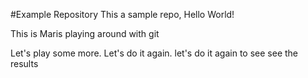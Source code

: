 #Example Repository
This a sample repo, Hello World!

This is Maris playing around with git

Let's play some more. Let's do it again. let's do it again to see 
see the results